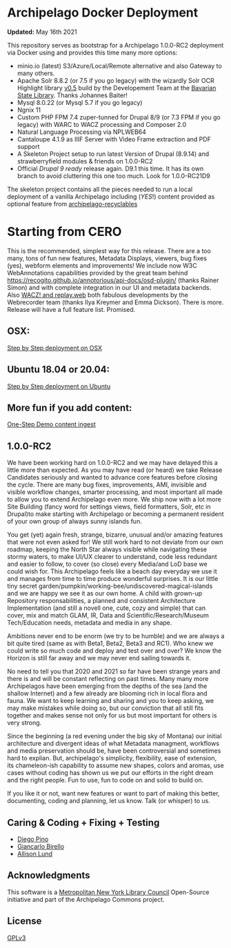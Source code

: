 # Archipelago Docker Deployment

**Updated:** May 16th 2021

This repository serves as bootstrap for a Archipelago 1.0.0-RC2 deployment via Docker using and provides this time many more options:

- minio.io (latest) S3/Azure/Local/Remote alternative and also Gateway to many others.
- Apache Solr 8.8.2 (or 7.5 if you go legacy) with the wizardly Solr OCR Highlight library [v0.5](https://github.com/dbmdz/solr-ocrhighlighting/releases/tag/0.5.0) build by the Developement Team at the [Bavarian State Library](https://github.com/dbmdz). Thanks Johannes Baiter!
- Mysql 8.0.22 (or Mysql 5.7 if you go legacy)
- Ngnix 11
- Custom PHP FPM 7.4 zuper-tunned for Drupal 8/9 (or 7.3 FPM if you go legacy) with WARC to WACZ processing and Composer 2.0
- Natural Language Processing via NPLWEB64
- Cantaloupe 4.1.9 as IIIF Server with Video Frame extraction and PDF support
- A Skeleton Project setup to run latest Version of Drupal (8.9.14) and strawberryfield modules & friends on 1.0.0-RC2
- Official *Drupal 9 ready* release again. D9.1 this time. It has its own branch to avoid cluttering this one too much. Look for 1.0.0-RC21D9

The skeleton project contains all the pieces needed to run a local deployment of a vanilla Archipelago including (*YES*!) content provided as optional feature from [archipelago-recyclables](https://github.com/esmero/archipelago-recyclables)

# Starting from CERO

This is the recommended, simplest way for this release. There are a too many, tons of fun new features, Metadata Displays, viewers, bug fixes (yes), webform elements and improvements! We include now W3C WebAnnotations capabilities provided by the great team behind https://recogito.github.io/annotorious/api-docs/osd-plugin/ (thanks Rainer Simon) and with complete integration in our UI and metadata backends. Also [WACZ! and replay.web](https://github.com/webrecorder/replayweb.page) both fabulous developments by the Webrecorder team (thanks Ilya Kreymer and Emma Dickson). There is more. Release will have a full feature list. Promised.

## OSX:

[Step by Step deployment on OSX](docs/osx.md)

## Ubuntu 18.04 or 20.04:

[Step by Step deployment on Ubuntu](docs/ubuntu.md)

## More fun if you add content:
[One-Step Demo content ingest](docs/democontent.md)

## 1.0.0-RC2

We have been working hard on 1.0.0-RC2 and we may have delayed this a little more than expected. As you may have read (or heard) we take Release Candidates seriously and wanted to advance core features before closing the cycle. There are many bug fixes, improvements, AMI, invisible and visible workflow changes, smarter processing, and most important all made to allow you to extend Archipelago even more. We ship now with a lot more Site Building (fancy word for settings views, field formatters, Solr, etc in Drupal)to make starting with Archipelago or becoming a permanent resident of your own group of always sunny islands fun.

You get (yet) again fresh, strange, bizarre, unusual and/or amazing features that were not even asked for! We still work hard to not deviate from our own roadmap, keeping the North Star always visible while navigating these stormy waters, to make UI/UX clearer to understand, code less redundant and easier to follow, to cover (so close) every Media/and LoD base we could wish for. This Archipelago feels like a beach day everyday we use it and manages from time to time produce wonderful surprises. It is our little tiny secret garden/pumpkin/working-bee/undiscovered-magical-islands and we are happy we see it as our own home. A child with grown-up Repository responsabilities, a planned and consistent Architecture Implementation (and still a novell one, cute, cozy and simple) that can cover, mix and match GLAM, IR, Data and Scientific/Research/Museum Tech/Education needs, metadata and media in any shape.

Ambitions never end to be enorm (we try to be humble) and we are always a bit quite tired (same as with Beta1, Beta2, Beta3 and RC1). Who knew we could write so much code and deploy and test over and over? We know the Horizon is still far away and we may never end sailing towards it.

No need to tell you that 2020 and 2021 so far have been strange years and there is and will be constant reflecting on past times. Many many more Archipelagos have been emerging from the depths of the sea (and the shallow Internet) and a few already are blooming rich in local flora and fauna. We want to keep learning and sharing and you to keep asking, we may make mistakes while doing so, but our conviction that all still fits together and makes sense not only for us but most important for others is very strong.

Since the beginning (a red evening under the big sky of Montana) our initial architecture and divergent ideas of what Metadata managment, workflows and media preservation should be, have been controversial and sometimes hard to explian. But, archipelago's simplicity, flexibility, ease of extension, its chameleon-ish capability to assume new shapes, colors and aromas, use cases without coding has shown us we put our efforts in the right dream and the right people. Fun to use, fun to code on and solid to build on.

If you like it or not, want new features or want to part of making this better, documenting, coding and planning, let us know. Talk (or whisper) to us.

## Caring & Coding + Fixing + Testing

* [Diego Pino](https://github.com/DiegoPino)
* [Giancarlo Birello](https://github.com/giancarlobi)
* [Allison Lund](https://github.com/alliomeria)

## Acknowledgments

This software is a [Metropolitan New York Library Council](https://metro.org) Open-Source initiative and part of the Archipelago Commons project.

## License

[GPLv3](http://www.gnu.org/licenses/gpl-3.0.txt)
